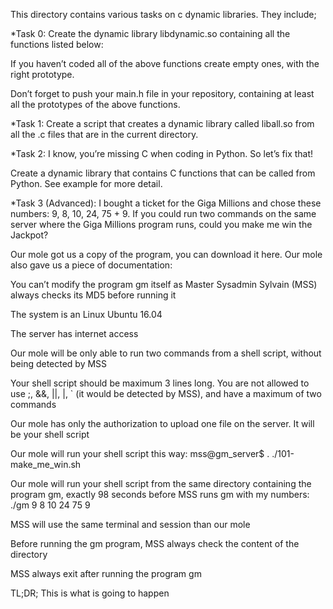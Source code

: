 This directory contains various tasks on c dynamic libraries. They include;

*Task 0: Create the dynamic library libdynamic.so containing all the functions listed below:

If you haven’t coded all of the above functions create empty ones, with the right prototype.

Don’t forget to push your main.h file in your repository, containing at least all the prototypes of the above functions.

*Task 1: Create a script that creates a dynamic library called liball.so from all the .c files that are in the current directory.


*Task 2: I know, you’re missing C when coding in Python. So let’s fix that!

Create a dynamic library that contains C functions that can be called from 
Python. See example for more detail.


*Task 3 (Advanced): I bought a ticket for the Giga Millions and chose these numbers: 9, 8, 10, 24, 75 + 9. If you could run two commands on the same server where the Giga Millions program runs, could you make me win the Jackpot?

Our mole got us a copy of the program, you can download it here. Our mole also gave us a piece of documentation:

You can’t modify the program gm itself as Master Sysadmin Sylvain (MSS) always checks its MD5 before running it

The system is an Linux Ubuntu 16.04

The server has internet access

Our mole will be only able to run two commands from a shell script, without being detected by MSS

Your shell script should be maximum 3 lines long. You are not allowed to use ;, &&, ||, |, ` (it would be detected by MSS), and have a maximum of two commands

Our mole has only the authorization to upload one file on the server. It will be your shell script

Our mole will run your shell script this way: mss@gm_server$ . ./101-make_me_win.sh

Our mole will run your shell script from the same directory containing the program gm, exactly 98 seconds before MSS runs gm with my numbers: ./gm 9 8 10 24 75 9

MSS will use the same terminal and session than our mole

Before running the gm program, MSS always check the content of the directory

MSS always exit after running the program gm

TL;DR; This is what is going to happen
